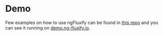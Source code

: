 # Demo

Few examples on how to use ngFluxify can be found in [this repo](https://github.com/AngulORM/demo) and you can see it running on [demo.ng-fluxify.io](https://demo.ng-fluxify.io).

